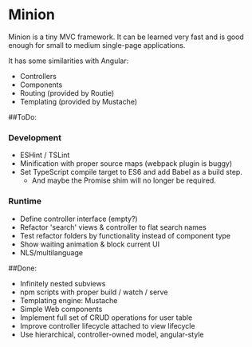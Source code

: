 Minion
======

Minion is a tiny MVC framework. It can be learned very fast and is good enough
for small to medium single-page applications.

It has some similarities with Angular:
- Controllers
- Components
- Routing (provided by Routie)
- Templating (provided by Mustache)


##ToDo:
### Development
- ESHint / TSLint
- Minification with proper source maps (webpack plugin is buggy)
- Set TypeScript compile target to ES6 and add Babel as a build step.
	- And maybe the Promise shim will no longer be required.

### Runtime
- Define controller interface (empty?)
- Refactor 'search' views & controller to flat search names
- Test refactor folders by functionality instead of component type 
- Show waiting animation & block current UI
- NLS/multilanguage

##Done:
- Infinitely nested subviews
- npm scripts with proper build / watch / serve
- Templating engine: Mustache
- Simple Web components
- Implement full set of CRUD operations for user table
- Improve controller lifecycle attached to view lifecycle
- Use hierarchical, controller-owned model, angular-style

